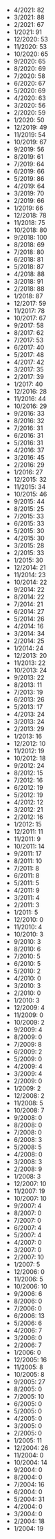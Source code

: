 *  4/2021: 82
*  3/2021: 88
*  2/2021: 67
*  1/2021: 91
*  12/2020: 53
*  11/2020: 53
*  10/2020: 65
*  9/2020: 65
*  8/2020: 69
*  7/2020: 58
*  6/2020: 67
*  5/2020: 69
*  4/2020: 63
*  3/2020: 56
*  2/2020: 59
*  1/2020: 50
*  12/2019: 49
*  11/2019: 54
*  10/2019: 67
*  9/2019: 56
*  8/2019: 61
*  7/2019: 64
*  6/2019: 66
*  5/2019: 86
*  4/2019: 64
*  3/2019: 70
*  2/2019: 66
*  1/2019: 66
*  12/2018: 78
*  11/2018: 75
*  10/2018: 80
*  9/2018: 100
*  8/2018: 69
*  7/2018: 80
*  6/2018: 81
*  5/2018: 87
*  4/2018: 88
*  3/2018: 91
*  2/2018: 88
*  1/2018: 87
*  12/2017: 59
*  11/2017: 78
*  10/2017: 67
*  9/2017: 58
*  8/2017: 62
*  7/2017: 53
*  6/2017: 40
*  5/2017: 48
*  4/2017: 42
*  3/2017: 35
*  2/2017: 39
*  1/2017: 40
*  12/2016: 28
*  11/2016: 44
*  10/2016: 29
*  9/2016: 33
*  8/2016: 32
*  7/2016: 31
*  6/2016: 31
*  5/2016: 31
*  4/2016: 37
*  3/2016: 45
*  2/2016: 29
*  1/2016: 27
*  12/2015: 32
*  11/2015: 34
*  10/2015: 46
*  9/2015: 44
*  8/2015: 25
*  7/2015: 33
*  6/2015: 33
*  5/2015: 30
*  4/2015: 30
*  3/2015: 28
*  2/2015: 33
*  1/2015: 30
*  12/2014: 21
*  11/2014: 23
*  10/2014: 22
*  9/2014: 22
*  8/2014: 22
*  7/2014: 21
*  6/2014: 27
*  5/2014: 26
*  4/2014: 16
*  3/2014: 34
*  2/2014: 25
*  1/2014: 24
*  12/2013: 20
*  11/2013: 22
*  10/2013: 24
*  9/2013: 22
*  8/2013: 11
*  7/2013: 19
*  6/2013: 26
*  5/2013: 17
*  4/2013: 24
*  3/2013: 24
*  2/2013: 29
*  1/2013: 16
*  12/2012: 10
*  11/2012: 19
*  10/2012: 18
*  9/2012: 24
*  8/2012: 15
*  7/2012: 16
*  6/2012: 19
*  5/2012: 19
*  4/2012: 12
*  3/2012: 21
*  2/2012: 16
*  1/2012: 15
*  12/2011: 11
*  11/2011: 9
*  10/2011: 14
*  9/2011: 17
*  8/2011: 10
*  7/2011: 8
*  6/2011: 8
*  5/2011: 5
*  4/2011: 9
*  3/2011: 4
*  2/2011: 3
*  1/2011: 5
*  12/2010: 0
*  11/2010: 4
*  10/2010: 3
*  9/2010: 3
*  8/2010: 6
*  7/2010: 5
*  6/2010: 5
*  5/2010: 2
*  4/2010: 0
*  3/2010: 3
*  2/2010: 0
*  1/2010: 3
*  12/2009: 4
*  11/2009: 0
*  10/2009: 2
*  9/2009: 4
*  8/2009: 0
*  7/2009: 8
*  6/2009: 2
*  5/2009: 0
*  4/2009: 4
*  3/2009: 4
*  2/2009: 0
*  1/2009: 2
*  12/2008: 2
*  11/2008: 5
*  10/2008: 7
*  9/2008: 0
*  8/2008: 0
*  7/2008: 0
*  6/2008: 3
*  5/2008: 5
*  4/2008: 0
*  3/2008: 3
*  2/2008: 9
*  1/2008: 3
*  12/2007: 10
*  11/2007: 19
*  10/2007: 10
*  9/2007: 4
*  8/2007: 0
*  7/2007: 0
*  6/2007: 4
*  5/2007: 4
*  4/2007: 0
*  3/2007: 0
*  2/2007: 10
*  1/2007: 5
*  12/2006: 0
*  11/2006: 5
*  10/2006: 10
*  9/2006: 6
*  8/2006: 0
*  7/2006: 0
*  6/2006: 13
*  5/2006: 6
*  4/2006: 7
*  3/2006: 0
*  2/2006: 7
*  1/2006: 0
*  12/2005: 16
*  11/2005: 8
*  10/2005: 8
*  9/2005: 27
*  8/2005: 0
*  7/2005: 10
*  6/2005: 0
*  5/2005: 0
*  4/2005: 0
*  3/2005: 0
*  2/2005: 0
*  1/2005: 11
*  12/2004: 26
*  11/2004: 0
*  10/2004: 14
*  9/2004: 0
*  8/2004: 0
*  7/2004: 16
*  6/2004: 0
*  5/2004: 31
*  4/2004: 0
*  3/2004: 0
*  2/2004: 18
*  1/2004: 19
